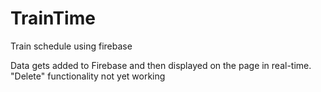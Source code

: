 # TrainTime
Train schedule using firebase

Data gets added to Firebase and then displayed on the page in real-time.
"Delete" functionality not yet working
